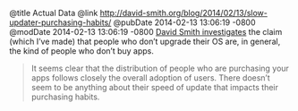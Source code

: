 @title Actual Data
@link http://david-smith.org/blog/2014/02/13/slow-updater-purchasing-habits/
@pubDate 2014-02-13 13:06:19 -0800
@modDate 2014-02-13 13:06:19 -0800
<a href="http://david-smith.org/blog/2014/02/13/slow-updater-purchasing-habits/">David Smith investigates</a> the claim (which I’ve made) that people who don’t upgrade their OS are, in general, the kind of people who don’t buy apps.

>It seems clear that the distribution of people who are purchasing your apps follows closely the overall adoption of users. There doesn’t seem to be anything about their speed of update that impacts their purchasing habits.

